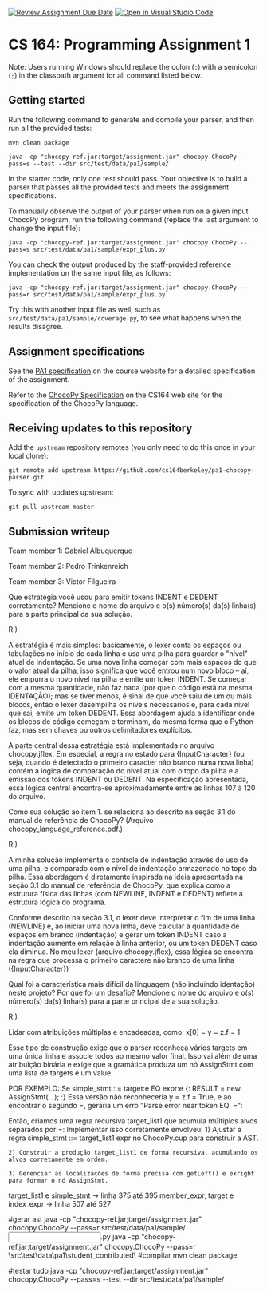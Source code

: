 [![Review Assignment Due Date](https://classroom.github.com/assets/deadline-readme-button-22041afd0340ce965d47ae6ef1cefeee28c7c493a6346c4f15d667ab976d596c.svg)](https://classroom.github.com/a/4nHL7_6-)
[![Open in Visual Studio Code](https://classroom.github.com/assets/open-in-vscode-2e0aaae1b6195c2367325f4f02e2d04e9abb55f0b24a779b69b11b9e10269abc.svg)](https://classroom.github.com/online_ide?assignment_repo_id=18898001&assignment_repo_type=AssignmentRepo)
# CS 164: Programming Assignment 1

[PA1 Specification]: https://drive.google.com/open?id=1oYcJ5iv7Wt8oZNS1bEfswAklbMxDtwqB
[ChocoPy Specification]: https://drive.google.com/file/d/1mrgrUFHMdcqhBYzXHG24VcIiSrymR6wt

Note: Users running Windows should replace the colon (`:`) with a semicolon (`;`) in the classpath argument for all command listed below.

## Getting started

Run the following command to generate and compile your parser, and then run all the provided tests:

    mvn clean package

    java -cp "chocopy-ref.jar:target/assignment.jar" chocopy.ChocoPy --pass=s --test --dir src/test/data/pa1/sample/

In the starter code, only one test should pass. Your objective is to build a parser that passes all the provided tests and meets the assignment specifications.

To manually observe the output of your parser when run on a given input ChocoPy program, run the following command (replace the last argument to change the input file):

    java -cp "chocopy-ref.jar:target/assignment.jar" chocopy.ChocoPy --pass=s src/test/data/pa1/sample/expr_plus.py

You can check the output produced by the staff-provided reference implementation on the same input file, as follows:

    java -cp "chocopy-ref.jar:target/assignment.jar" chocopy.ChocoPy --pass=r src/test/data/pa1/sample/expr_plus.py

Try this with another input file as well, such as `src/test/data/pa1/sample/coverage.py`, to see what happens when the results disagree.

## Assignment specifications

See the [PA1 specification][] on the course
website for a detailed specification of the assignment.

Refer to the [ChocoPy Specification][] on the CS164 web site
for the specification of the ChocoPy language. 

## Receiving updates to this repository

Add the `upstream` repository remotes (you only need to do this once in your local clone):

    git remote add upstream https://github.com/cs164berkeley/pa1-chocopy-parser.git

To sync with updates upstream:

    git pull upstream master


## Submission writeup

Team member 1: Gabriel Albuquerque

Team member 2: Pedro Trinkenreich

Team member 3: Victor Filgueira

Que estratégia você usou para emitir tokens INDENT e DEDENT corretamente? Mencione o nome do arquivo e o(s) número(s) da(s) linha(s) para a parte principal da sua solução.

R:) 

A estratégia é mais simples: basicamente, o lexer conta os espaços ou tabulações no início de cada linha e usa uma pilha para guardar o "nível" atual de indentação. Se uma nova linha começar com mais espaços do que o valor atual da pilha, isso significa que você entrou num novo bloco – aí, ele empurra o novo nível na pilha e emite um token INDENT. Se começar com a mesma quantidade, não faz nada (por que o código está na mesma IDENTAÇÃO); mas se tiver menos, é sinal de que você saiu de um ou mais blocos, então o lexer desempilha os níveis necessários e, para cada nível que sai, emite um token DEDENT. Essa abordagem ajuda a identificar onde os blocos de código começam e terminam, da mesma forma que o Python faz, mas sem chaves ou outros delimitadores explícitos.

A parte central dessa estratégia está implementada no arquivo chocopy.jflex. Em especial, a regra no estado <YYINITIAL> para {InputCharacter} (ou seja, quando é detectado o primeiro caracter não branco numa nova linha) contém a lógica de comparação do nível atual com o topo da pilha e a emissão dos tokens INDENT ou DEDENT. Na especificação apresentada, essa lógica central encontra-se aproximadamente entre as linhas 107 à 120 do arquivo.


Como sua solução ao item 1. se relaciona ao descrito na seção 3.1 do manual de referência de ChocoPy? (Arquivo chocopy_language_reference.pdf.)

R:)

A minha solução implementa o controle de indentação através do uso de uma pilha, e comparado com o nível de indentação armazenado no topo da pilha. Essa abordagem é diretamente inspirada na ideia apresentada na seção 3.1 do manual de referência de ChocoPy, que explica como a estrutura física das linhas (com NEWLINE, INDENT e DEDENT) reflete a estrutura lógica do programa.

Conforme descrito na seção 3.1, o lexer deve interpretar o fim de uma linha (NEWLINE) e, ao iniciar uma nova linha, deve calcular a quantidade de espaços em branco (indentação) e gerar um token INDENT caso a indentação aumente em relação à linha anterior, ou um token DEDENT caso ela diminua. No meu lexer (arquivo chocopy.jflex), essa lógica se encontra na regra que processa o primeiro caractere não branco de uma linha ({InputCharacter})


Qual foi a característica mais difícil da linguagem (não incluindo identação) neste projeto? Por que foi um desafio? Mencione o nome do arquivo e o(s) número(s) da(s) linha(s) para a parte principal de a sua solução.

R:)

Lidar com atribuições múltiplas e encadeadas, como:
x[0] = y = z.f = 1

Esse tipo de construção exige que o parser reconheça vários targets em uma única linha e associe todos ao mesmo valor final. Isso vai além de uma atribuição binária e exige que a gramática produza um nó AssignStmt com uma lista de targets e um value.

POR EXEMPLO:
Se simple_stmt ::= target:e EQ expr:e
               {: RESULT = new AssignStmt(...); :}
Essa versão não reconheceria y = z.f = True, e ao encontrar o segundo =, geraria um erro "Parse error near token EQ: =":

Então, criamos uma regra recursiva target_list1 que acumula múltiplos alvos separados por =:
Implementar isso corretamente envolveu:
    1) Ajustar a regra simple_stmt ::= target_list1 expr no ChocoPy.cup para construir a AST.

    2) Construir a produção target_list1 de forma recursiva, acumulando os alvos corretamente em ordem.

    3) Gerenciar as localizações de forma precisa com getLeft() e exright para formar o nó AssignStmt.

target_list1 e simple_stmt -> linha 375 até 395
member_expr, target e index_expr -> linha 507 até 527


#gerar ast
java -cp "chocopy-ref.jar;target/assignment.jar" chocopy.ChocoPy --pass=r src/test/data/pa1/sample/<input>.py
java -cp "chocopy-ref.jar;target/assignment.jar" chocopy.ChocoPy --pass=r \src\test\data\pa1\student_contributed\ 
#compilar
mvn clean package

#testar tudo
java -cp "chocopy-ref.jar;target/assignment.jar" chocopy.ChocoPy --pass=s --test --dir src/test/data/pa1/sample/